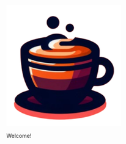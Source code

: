 <img src="https://github.com/andersloren/andersloren/blob/master/a-small-cup-of-coffee-removebg-preview.png" width="300" />

Welcome! 
